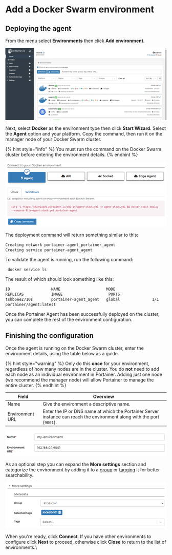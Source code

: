 # Add a Docker Swarm environment

## Deploying the agent

From the menu select **Environments** then click **Add environment**.

![](../../../.gitbook/assets/2.14-environments-add.gif)

Next, select **Docker** as the environment type then click **Start Wizard**. Select the **Agent** option and your platform. Copy the command, then run it on the manager node of your Docker Swarm cluster.

{% hint style="info" %}
You must run the command on the Docker Swarm cluster before entering the environment details.
{% endhint %}

![](../../../.gitbook/assets/2.14-environments-add-swarm-command.png)

The deployment command will return something similar to this:

```
Creating network portainer-agent_portainer_agent
Creating service portainer-agent_agent
```

To validate the agent is running,  run the following command:

```
 docker service ls
```

The result of which should look something like this:

```
ID                  NAME                    MODE                REPLICAS            IMAGE                    PORTS
tshb6ee2710s        portainer-agent_agent   global              1/1                 portainer/agent:latest
```

Once the Portainer Agent has been successfully deployed on the cluster, you can complete the rest of the environment configuration.

## Finishing the configuration

Once the agent is running on the Docker Swarm cluster, enter the environment details, using the table below as a guide.

{% hint style="warning" %}
Only do this **once** for your environment, regardless of how many nodes are in the cluster. You do **not** need to add each node as an individual environment in Portainer. Adding just one node (we recommend the manager node) will allow Portainer to manage the entire cluster.
{% endhint %}

| Field           | Overview                                                                                                                |
| --------------- | ----------------------------------------------------------------------------------------------------------------------- |
| Name            | Give the environment a descriptive name.                                                                                |
| Environment URL | Enter the IP or DNS name at which the Portainer Server instance can reach the environment along with the port (`9001`). |

![](../../../.gitbook/assets/2.14-environments-add-swarm-details.png)

As an optional step you can expand the **More settings** section and categorize the environment by adding it to a [group](../groups.md) or [tagging](../tags.md) it for better searchability.

![](../../../.gitbook/assets/2.14-environments-add-metadata.png)

When you're ready, click **Connect**. If you have other environments to configure click **Next** to proceed, otherwise click **Close** to return to the list of environments.\
